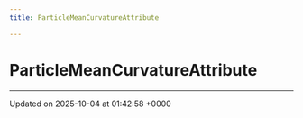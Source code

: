 ```yaml
---
title: ParticleMeanCurvatureAttribute

---
```


# ParticleMeanCurvatureAttribute





-------------------------------

Updated on 2025-10-04 at 01:42:58 +0000